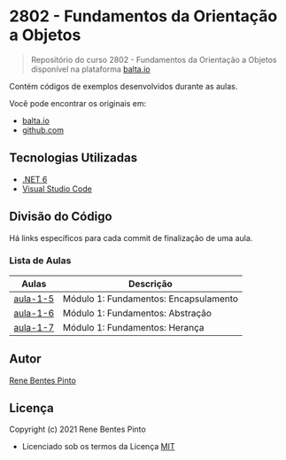 # 2802 - Fundamentos da Orientação a Objetos

> Repositório do curso 2802 - Fundamentos da Orientação a Objetos disponível na plataforma [balta.io](https://balta.io)

Contém códigos de exemplos desenvolvidos durante as aulas.

Você pode encontrar os originais em:

- [balta.io](https://balta.io)
- [github.com](https://github.com/balta-io/2802)

## Tecnologias Utilizadas

- [.NET 6](https://dotnet.microsoft.com)
- [Visual Studio Code](https://code.visualstudio.com)

## Divisão do Código

Há links específicos para cada commit de finalização de uma aula.

### Lista de Aulas

| Aulas                            | Descrição                             |
| -------------------------------- | ------------------------------------- |
| [aula-1-5](../../commit/917a103) | Módulo 1: Fundamentos: Encapsulamento |
| [aula-1-6](../../commit/faa27c3) | Módulo 1: Fundamentos: Abstração      |
| [aula-1-7](../../commit/7132729) | Módulo 1: Fundamentos: Herança        |

## Autor

[Rene Bentes Pinto](http://github.com/renebentes)

## Licença

Copyright (c) 2021 Rene Bentes Pinto

- Licenciado sob os termos da Licença [MIT](LICENSE)
